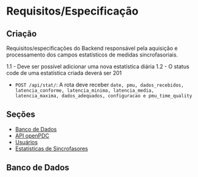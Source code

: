 # Requisitos/Especificação
## Criação

Requisitos/especificações do Backend responsável pela aquisição e processamento dos campos estatísticos de medidas sincrofasoriais.

1.1 - Deve ser possível adicionar uma nova estatística diária
1.2 - O status code de uma estatística criada deverá ser 201
* `POST /api/stat/`: A rota deve receber `date, pmu, dados_recebidos, latencia_conforme, latencia_minima, latencia_media, latencia_maxima, dados_adequados, configuracao e pmu_time_quality`

## Seções
- [Banco de Dados](#banco-de-dados)
- [API openPDC](#)
- [Usuários](#)
- [Estatísticas de Sincrofasores](#)



## Banco de Dados